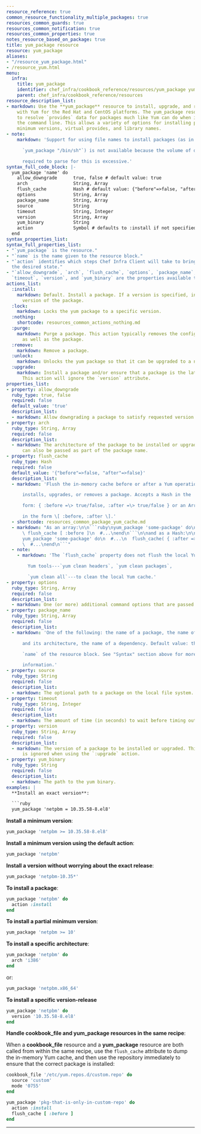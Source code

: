 ```yaml
---
resource_reference: true
common_resource_functionality_multiple_packages: true
resources_common_guards: true
resources_common_notification: true
resources_common_properties: true
notes_resource_based_on_package: true
title: yum_package resource
resource: yum_package
aliases:
- "/resource_yum_package.html"
- /resource_yum.html
menu:
  infra:
    title: yum_package
    identifier: chef_infra/cookbook_reference/resources/yum_package yum_package
    parent: chef_infra/cookbook_reference/resources
resource_description_list:
- markdown: Use the **yum_package** resource to install, upgrade, and remove packages
    with Yum for the Red Hat and CentOS platforms. The yum_package resource is able
    to resolve `provides` data for packages much like Yum can do when it is run from
    the command line. This allows a variety of options for installing packages, like
    minimum versions, virtual provides, and library names.
- note:
    markdown: 'Support for using file names to install packages (as in

      `yum_package "/bin/sh"`) is not available because the volume of data

      required to parse for this is excessive.'
syntax_full_code_block: |-
  yum_package 'name' do
    allow_downgrade      true, false # default value: true
    arch                 String, Array
    flush_cache          Hash # default value: {"before"=>false, "after"=>false}
    options              String, Array
    package_name         String, Array
    source               String
    timeout              String, Integer
    version              String, Array
    yum_binary           String
    action               Symbol # defaults to :install if not specified
  end
syntax_properties_list:
syntax_full_properties_list:
- "`yum_package` is the resource."
- "`name` is the name given to the resource block."
- "`action` identifies which steps Chef Infra Client will take to bring the node into
  the desired state."
- "`allow_downgrade`, `arch`, `flush_cache`, `options`, `package_name`, `source`,
  `timeout`, `version`, and `yum_binary` are the properties available to this resource."
actions_list:
  :install:
    markdown: Default. Install a package. If a version is specified, install the specified
      version of the package.
  :lock:
    markdown: Locks the yum package to a specific version.
  :nothing:
    shortcode: resources_common_actions_nothing.md
  :purge:
    markdown: Purge a package. This action typically removes the configuration files
      as well as the package.
  :remove:
    markdown: Remove a package.
  :unlock:
    markdown: Unlocks the yum package so that it can be upgraded to a newer version.
  :upgrade:
    markdown: Install a package and/or ensure that a package is the latest version.
      This action will ignore the `version` attribute.
properties_list:
- property: allow_downgrade
  ruby_type: true, false
  required: false
  default_value: 'true'
  description_list:
  - markdown: Allow downgrading a package to satisfy requested version requirements.
- property: arch
  ruby_type: String, Array
  required: false
  description_list:
  - markdown: The architecture of the package to be installed or upgraded. This value
      can also be passed as part of the package name.
- property: flush_cache
  ruby_type: Hash
  required: false
  default_value: '{"before"=>false, "after"=>false}'
  description_list:
  - markdown: 'Flush the in-memory cache before or after a Yum operation that

      installs, upgrades, or removes a package. Accepts a Hash in the

      form: { :before =\> true/false, :after =\> true/false } or an Array

      in the form \[ :before, :after \].'
  - shortcode: resources_common_package_yum_cache.md
  - markdown: "As an array:\n\n```ruby\nyum_package 'some-package' do\n  #...\n \
      \ flush_cache [ :before ]\n  #...\nend\n```\n\nand as a Hash:\n\n```ruby\n\
      yum_package 'some-package' do\n  #...\n  flush_cache( { :after => true } )\n\
      \  #...\nend\n```"
  - note:
    - markdown: 'The `flush_cache` property does not flush the local Yum cache! Use

        Yum tools---`yum clean headers`, `yum clean packages`,

        `yum clean all`---to clean the local Yum cache.'
- property: options
  ruby_type: String, Array
  required: false
  description_list:
  - markdown: One (or more) additional command options that are passed to the command.
- property: package_name
  ruby_type: String, Array
  required: false
  description_list:
  - markdown: 'One of the following: the name of a package, the name of a package

      and its architecture, the name of a dependency. Default value: the

      `name` of the resource block. See "Syntax" section above for more

      information.'
- property: source
  ruby_type: String
  required: false
  description_list:
  - markdown: The optional path to a package on the local file system.
- property: timeout
  ruby_type: String, Integer
  required: false
  description_list:
  - markdown: The amount of time (in seconds) to wait before timing out.
- property: version
  ruby_type: String, Array
  required: false
  description_list:
  - markdown: The version of a package to be installed or upgraded. This property
      is ignored when using the `:upgrade` action.
- property: yum_binary
  ruby_type: String
  required: false
  description_list:
  - markdown: The path to the yum binary.
examples: |
  **Install an exact version**:

  ```ruby
  yum_package 'netpbm = 10.35.58-8.el8'
  ```

  **Install a minimum version**:

  ```ruby
  yum_package 'netpbm >= 10.35.58-8.el8'
  ```

  **Install a minimum version using the default action**:

  ```ruby
  yum_package 'netpbm'
  ```

  **Install a version without worrying about the exact release**:

  ```ruby
  yum_package 'netpbm-10.35*'
  ```


  **To install a package**:

  ```ruby
  yum_package 'netpbm' do
    action :install
  end
  ```

  **To install a partial minimum version**:

  ```ruby
  yum_package 'netpbm >= 10'
  ```

  **To install a specific architecture**:

  ```ruby
  yum_package 'netpbm' do
    arch 'i386'
  end
  ```

  or:

  ```ruby
  yum_package 'netpbm.x86_64'
  ```

  **To install a specific version-release**

  ```ruby
  yum_package 'netpbm' do
    version '10.35.58-8.el8'
  end
  ```

  **Handle cookbook_file and yum_package resources in the same recipe**:

  When a **cookbook_file** resource and a **yum_package** resource are
  both called from within the same recipe, use the `flush_cache` attribute
  to dump the in-memory Yum cache, and then use the repository immediately
  to ensure that the correct package is installed:

  ```ruby
  cookbook_file '/etc/yum.repos.d/custom.repo' do
    source 'custom'
    mode '0755'
  end

  yum_package 'pkg-that-is-only-in-custom-repo' do
    action :install
    flush_cache [ :before ]
  end
  ```
---
```

